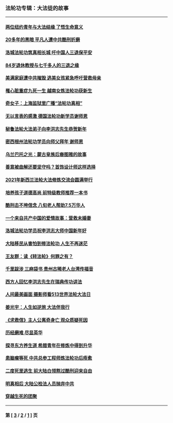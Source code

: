 ### 法轮功专辑：大法徒的故事
---
#### [两位纽约青年与大法结缘 了悟生命意义](../../pages/nf1147481/n14002785.md?07170430) 
#### [20多年的黑暗 平凡人遭中共酷刑折磨](../../pages/nf1147481/n13997976.md?07170430) 
#### [洛城法轮功筑真相长城 吁中国人三退保平安](../../pages/nf1147481/n13892471.md?07170430) 
#### [84岁退休教授与七千多人的三退之缘](../../pages/nf1147481/n13796650.md?07170430) 
#### [美满家庭遭中共摧毁 逃美女孩紧急呼吁营救母亲](../../pages/nf1147481/n13792859.md?07170430) 
#### [罹心脏重症九死一生 越南女炼法轮功获新生](../../pages/nf1147481/n13732766.md?07170430) 
#### [奇女子：上海监狱里广播“法轮功真相”](../../pages/nf1147481/n13726443.md?07170430) 
#### [无以言表的感激 德国法轮功新学员谢师恩](../../pages/nf1147481/n13543790.md?07170430) 
#### [秘鲁法轮大法弟子向李洪志先生恭贺新年](../../pages/nf1147481/n13540182.md?07170430) 
#### [密西根州法轮功学员向师父拜年 谢师恩](../../pages/nf1147481/n13538183.md?07170430) 
#### [乌兰巴托之光：蒙古皇族后裔图雅的故事](../../pages/nf1147481/n13155759.md?07170430) 
#### [善意被曲解还要坚守吗？首饰设计师这样选择](../../pages/nf1147481/n13077575.md?07170430) 
#### [2021年新西兰法轮大法修炼交流会圆满举行](../../pages/nf1147481/n13033149.md?07170430) 
#### [培养孩子道德高尚 前特级教师推荐一本书](../../pages/nf1147481/n12938640.md?07170430) 
#### [酷刑击不垮信念 八旬老人帮助7.5万华人](../../pages/nf1147481/n12880712.md?07170430) 
#### [一个来自共产中国的爱情故事：营救未婚妻](../../pages/nf1147481/n12778386.md?07170430) 
#### [洛城法轮功学员祝李洪志大师中国新年好](../../pages/nf1147481/n12724685.md?07170430) 
#### [大陆移民从害怕到修法轮功 人生不再迷茫](../../pages/nf1147481/n12414325.md?07170430) 
#### [王友群：读《转法轮》何罪之有？](../../pages/nf1147481/n12408647.md?07170430) 
#### [千里跋涉 三麻袋书 贵州古稀老人台湾传福音](../../pages/nf1147481/n12198750.md?07170430) 
#### [西方人回忆李洪志先生在瑞典传功讲法](../../pages/nf1147481/n12099607.md?07170430) 
#### [人间最美画面 摄影师看513世界法轮大法日](../../pages/nf1147481/n12094118.md?07170430) 
#### [姜光宇：人生如逆旅 大法伴我行](../../pages/nf1147481/n12088664.md?07170430) 
#### [《求救信》主人公离奇身亡 观众质疑死因](../../pages/nf1147481/n11845215.md?07170430) 
#### [历经磨难 尽显英华](../../pages/nf1147481/n11723297.md?07170430) 
#### [探寻东方养生道 希腊青年在修炼中得到升华](../../pages/nf1147481/n11494502.md?07170430) 
#### [患脑瘤等死 中共总参工程师炼法轮功后痊愈](../../pages/nf1147481/n11466682.md?07170430) 
#### [二度死里逃生 前大陆白领熬过酷刑迎来自由](../../pages/nf1147481/n11368594.md?07170430) 
#### [明真相后 大陆公检法人员抛弃中共](../../pages/nf1147481/n11358618.md?07170430) 
#### [穿越生死的团聚](../../pages/nf1147481/n11258922.md?07170430) 

---
#### 第 [ [3](./3.md?07170430) / [2](./2.md?07170430) / [1](./1.md?07170430) ] 页
